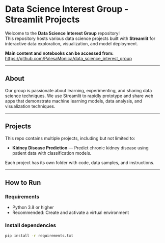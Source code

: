 # Data Science Interest Group - Streamlit Projects

Welcome to the **Data Science Interest Group** repository!  
This repository hosts various data science projects built with **Streamlit** for interactive data exploration, visualization, and model deployment.

**Main content and notebooks can be accessed from:**
https://github.com/PalesaMonica/data_science_interest_group

---

## About

Our group is passionate about learning, experimenting, and sharing data science techniques. We use Streamlit to rapidly prototype and share web apps that demonstrate machine learning models, data analysis, and visualization techniques.

---

## Projects

This repo contains multiple projects, including but not limited to:

- **Kidney Disease Prediction** — Predict chronic kidney disease using patient data with classification models.

Each project has its own folder with code, data samples, and instructions.

---

## How to Run

### Requirements

- Python 3.8 or higher  
- Recommended: Create and activate a virtual environment

### Install dependencies

```bash
pip install -r requirements.txt
